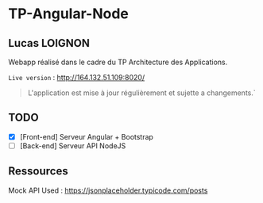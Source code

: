 # TP-Angular-Node

## Lucas LOIGNON

Webapp réalisé dans le cadre du TP Architecture des Applications.

`Live version` : http://164.132.51.109:8020/

> L'application est mise à jour régulièrement et sujette a changements.`

## TODO

 - [x] [Front-end] Serveur Angular + Bootstrap
 - [ ] [Back-end] Serveur API NodeJS

## Ressources 

Mock API Used : https://jsonplaceholder.typicode.com/posts
